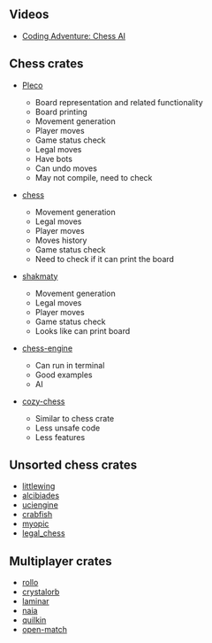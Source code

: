 
## Videos

- [Coding Adventure: Chess AI](https://www.youtube.com/watch?v=U4ogK0MIzqk&ab_channel=SebastianLague)

## Chess crates

- [Pleco](https://github.com/sfleischman105/Pleco)
  * Board representation and related functionality
  * Board printing
  * Movement generation
  * Player moves
  * Game status check
  * Legal moves
  * Have bots
  * Can undo moves
  * May not compile, need to check

- [chess](https://github.com/jordanbray/chess)
  * Movement generation
  * Legal moves
  * Player moves
  * Moves history
  * Game status check
  * Need to check if it can print the board

- [shakmaty](https://github.com/niklasf/shakmaty)
  * Movement generation
  * Legal moves
  * Player moves
  * Game status check
  * Looks like can print board

- [chess-engine](https://github.com/adam-mcdaniel/chess-engine)
  * Can run in terminal
  * Good examples
  * AI

- [cozy-chess](https://github.com/analog-hors/cozy-chess)
  * Similar to chess crate
  * Less unsafe code
  * Less features

## Unsorted chess crates

- [littlewing](https://lib.rs/crates/littlewing)
- [alcibiades](https://lib.rs/crates/alcibiades)
- [uciengine](https://github.com/hyperchessbot/uciengine)
- [crabfish](https://github.com/monlih/crabfish)
- [myopic](https://github.com/th0masb/myopic/)
- [legal_chess](https://github.com/paul-schaaf/legal_chess)

## Multiplayer crates

- [rollo](https://github.com/netskillzgh/rollo)
- [crystalorb](https://github.com/ErnWong/crystalorb)
- [laminar](https://github.com/TimonPost/laminar)
- [naia](https://github.com/naia-rs/naia)
- [quilkin](https://github.com/googleforgames/quilkin)
- [open-match](https://github.com/googleforgames/open-match)
